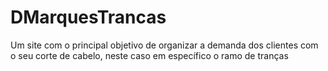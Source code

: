 # DMarquesTrancas
 Um site com o principal objetivo de organizar a demanda dos clientes com o seu corte de cabelo, neste caso em específico o ramo de tranças
